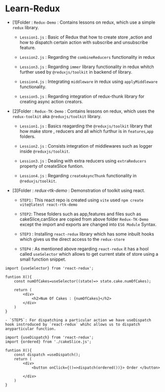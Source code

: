 # Learn-Redux


* [1]Folder : `Redux-Demo` : Contains lessons on redux, which use a simple `redux` library.

    - `Lession1.js` : Basic of Redux that how to create store ,action and how to dispatch certain action with subscribe and unsubscribe feature. 

    - `Lession2.js` : Regarding the `combineReducers` functionality in redux

    - `Lession3.js` : Regarding `immer` library functionality in redux whitch further used by `@reduxjs/toolkit` in backend of library.

    - `Lession4.js` : Integrating `middleware` in redux using `applyMiddleware` functionality.

    - `Lession5.js` : Regarding integration of redux-thunk library for creating async action creators.


* [2]Folder : `Redux-TK-Demo` : Contains lessons on redux, which uses the `redux-toolkit` aka `@reduxjs/toolkit` library.

    - `Lession1.js` : Basics reagarding the `@reduxjs/toolkit` library that how make store , reducers and all which furthur is in `features`,`app` folders.
    
    - `Lession2.js` : Consists integration of  middlewares such as logger inside `@reduxjs/toolkit`.

    - `Lession3.js` : Dealing with extra reducers using `extraReducers` property of createSlice funtion.

    - `Lession4.js` : Regarding `createAsyncThunk` functionality in `@reduxjs/toolkit`.


* [3]Folder : *redux-rtk-demo*  : Demonstration of toolkit using react.
    
    - `STEP1:` This react repo is created using `vite` used `npm create vite@latest react-rtk-demo`

    - `STEP2`: These folders such as app,features and files such as cakeSlice,canSlice  are copied from above folder `Redux-TK-Demo` except the import and exports are changed into `ES6 Module` Syntax.

    - `STEP3` : Installing `react-redux` library which has some inbuilt hooks which gives us the direct access to the `redux-store`

    - `STEP4` : As mentioned above regarding `react-redux` it has a hool called `useSelector` which allows to get current state of store using a small function snippet.

```
import {useSelector} from 'react-redux';

funtion X(){
    const numOfCakes=useSelector((state)=> state.cake.numOfCakes);

    return (
        <div>
            <h2>Num Of Cakes : {numOfCakes}</h2>
        </div>
    )
}

```

    - `STEP5`: For dispatching a particular action we have useDispatch hook instroduced by `react-redux` whihc allows us to dispatch anyparticular function.

```
import {useDispatch} from 'react-redux';
import {ordered} from './cakeSlice.js';

funtion X(){
    const dispatch =useDispatch();
    return (
        <div>
            <button onClick={()=>dispatch(ordered())}> Order </button>

        </div>
    )
}

```



